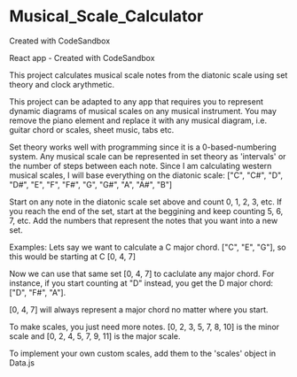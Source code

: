 # Musical_Scale_Calculator

Created with CodeSandbox

React app - Created with CodeSandbox

This project calculates musical scale notes from the diatonic scale using set theory and clock arythmetic.

This project can be adapted to any app that requires you to represent dynamic diagrams of musical scales on any musical instrument. You may remove the piano element and replace it with any musical diagram, i.e. guitar chord or scales, sheet music, tabs etc.

Set theory works well with programming since it is a 0-based-numbering system. Any musical scale can be represented in set theory as 'intervals' or the number of steps between each note. Since I am calculating western musical scales, I will base everything on the diatonic scale: ["C", "C#", "D", "D#", "E", "F", "F#", "G", "G#", "A", "A#", "B"]

Start on any note in the diatonic scale set above and count 0, 1, 2, 3, etc. If you reach the end of the set, start at the beggining and keep counting 5, 6, 7, etc. Add the numbers that represent the notes that you want into a new set.

Examples:
Lets say we want to calculate a C major chord. ["C", "E", "G"], so this would be starting at C [0, 4, 7]

Now we can use that same set [0, 4, 7] to caclulate any major chord. For instance, if you start counting at "D" instead, you get the D major chord: ["D", "F#", "A"].

[0, 4, 7] will always represent a major chord no matter where you start.

To make scales, you just need more notes. [0, 2, 3, 5, 7, 8, 10] is the minor scale and [0, 2, 4, 5, 7, 9, 11] is the major scale.

To implement your own custom scales, add them to the 'scales' object in Data.js
